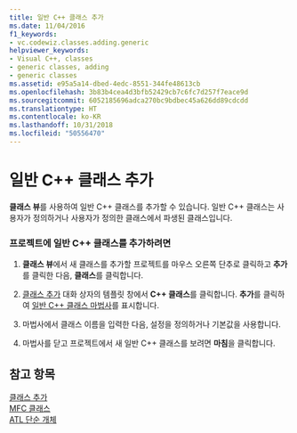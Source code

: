 ```yaml
---
title: 일반 C++ 클래스 추가
ms.date: 11/04/2016
f1_keywords:
- vc.codewiz.classes.adding.generic
helpviewer_keywords:
- Visual C++, classes
- generic classes, adding
- generic classes
ms.assetid: e95a5a14-dbed-4edc-8551-344fe48613cb
ms.openlocfilehash: 3b83b4cea4d3bfb52429cb7c6fc7d257f7eace9d
ms.sourcegitcommit: 6052185696adca270bc9bdbec45a626dd89cdcdd
ms.translationtype: HT
ms.contentlocale: ko-KR
ms.lasthandoff: 10/31/2018
ms.locfileid: "50556470"
---
```

# <a name="adding-a-generic-c-class"></a>일반 C++ 클래스 추가

**클래스 뷰**를 사용하여 일반 C++ 클래스를 추가할 수 있습니다. 일반 C++ 클래스는 사용자가 정의하거나 사용자가 정의한 클래스에서 파생된 클래스입니다.

### <a name="to-add-a-generic-c-class-to-a-project"></a>프로젝트에 일반 C++ 클래스를 추가하려면

1. **클래스 뷰**에서 새 클래스를 추가할 프로젝트를 마우스 오른쪽 단추로 클릭하고 **추가**를 클릭한 다음, **클래스**를 클릭합니다.

1. [클래스 추가](../ide/add-class-dialog-box.md) 대화 상자의 템플릿 창에서 **C++ 클래스**를 클릭합니다. **추가**를 클릭하여 [일반 C++ 클래스 마법사](../ide/generic-cpp-class-wizard.md)를 표시합니다.

1. 마법사에서 클래스 이름을 입력한 다음, 설정을 정의하거나 기본값을 사용합니다.

1. 마법사를 닫고 프로젝트에서 새 일반 C++ 클래스를 보려면 **마침**을 클릭합니다.

## <a name="see-also"></a>참고 항목

[클래스 추가](../ide/adding-a-class-visual-cpp.md)<br>
[MFC 클래스](../mfc/reference/adding-an-mfc-class.md)<br>
[ATL 단순 개체](../atl/reference/adding-an-atl-simple-object.md)